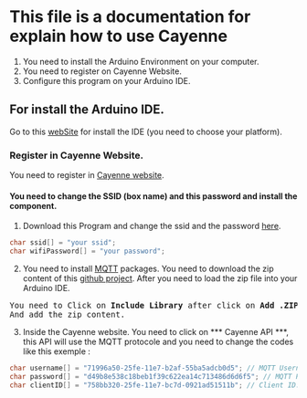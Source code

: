 # This file is a documentation for explain how to use Cayenne

1. You need to install the Arduino Environment on your computer.
2. You need to register on Cayenne Website.
3. Configure this program on your Arduino IDE.

## For install the Arduino IDE.
Go to this [webSite](https://www.arduino.cc/en/main/Ssoftware) for install the IDE (you need to choose your platform).

### Register in Cayenne Website.
You need to register in [Cayenne website](https://cayenne.mydevices.com).

#### You need to change the SSID (box name) and this password and install the component.
1. Download this Program and change the ssid and the password [here](ESP8266-Projet.ino).
``` C
char ssid[] = "your ssid";
char wifiPassword[] = "your password";
```
 
2. You need to install [MQTT](https://fr.wikipedia.org/wiki/MQTT) packages.
You need to download the zip content of this [github project](https://github.com/myDevicesIoT/Cayenne-MQTT-ESP8266).
After you need to load the zip file into your Arduino IDE.
<pre>
You need to Click on <b>Include Library</b> after click on <b>Add .ZIP library</b>.
And add the zip content.
</pre>

3. Inside the Cayenne website.
You need to click on *** Cayenne API ***, this API will use the MQTT protocole and you need to change the codes like this exemple : 
``` C
char username[] = "71996a50-25fe-11e7-b2af-55ba5adcb0d5"; // MQTT Username
char password[] = "d49b8e538c18beb1f39c622ea14c713486d6d6f5"; // MQTT Password.
char clientID[] = "758bb320-25fe-11e7-bc7d-0921ad51511b"; // Client ID.
```


